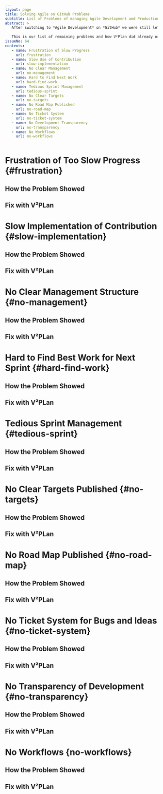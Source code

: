 ```yaml
---
layout: page
title: Solving Agile on GitHub Problems
subtitle: List of Problems of managing Agile Development and Production on GitHub to be cured by V²Plan System
abstract: >
   After switching to *Agile Development* on *GitHub* we were still left wanting. Although we cured a lot of problems ailing us, some of the old problems were not eradicated yet by using GitHub alone and even some new problems emerged. 
   
   This is our list of remaining problems and how V²Plan did already or is expected to cure them. This document is one of the guides for our V²Plan development. If you are evaluating V²Plan you can compare your problems with our list of Problems prior to V²Plan introduction. If you find similarities to your problems, chances are V²Plan is your solution too. As always you can ask questions, report bugs or request features with the orange V²Flow button.
issueNo: 64
contents:
   - name: Frustration of Slow Progress
     url: frustration
   - name: Slow Use of Contribution
     url: slow-implementation
   - name: No Clear Management
     url: no-management
   - name: Hard to Find Next Work
     url: hard-find-work
   - name: Tedious Sprint Management
     url: tedious-sprint
   - name: No Clear Targets
     url: no-targets
   - name: No Road Map Published
     url: no-road-map
   - name: No Ticket System
     url: no-ticket-system
   - name: No Development Transparency
     url: no-transparency
   - name: No Workflows
     url: no-workflows
---
```




# Frustration of Too Slow Progress {#frustration}

## How the Problem Showed

## Fix with V²PLan


# Slow Implementation of Contribution {#slow-implementation}

## How the Problem Showed

## Fix with V²PLan


# No Clear Management Structure {#no-management}

## How the Problem Showed

## Fix with V²PLan



# Hard to Find Best Work for Next Sprint {#hard-find-work}

## How the Problem Showed

## Fix with V²PLan



# Tedious Sprint Management {#tedious-sprint}

## How the Problem Showed

## Fix with V²PLan



# No Clear Targets Published {#no-targets}

## How the Problem Showed

## Fix with V²PLan



# No Road Map Published {#no-road-map}

## How the Problem Showed

## Fix with V²PLan



# No Ticket System for Bugs and Ideas {#no-ticket-system}

## How the Problem Showed

## Fix with V²PLan



# No Transparency of Development {#no-transparency}

## How the Problem Showed

## Fix with V²PLan


# No Workflows {no-workflows}

## How the Problem Showed

## Fix with V²PLan

